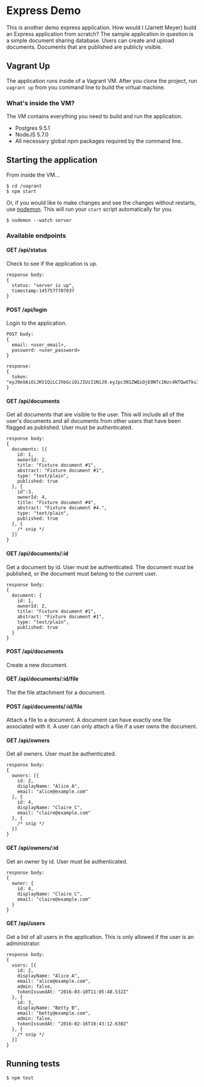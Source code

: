 # Express Demo

This is another demo express application. How would I (Jarrett Meyer) build an Express application from scratch? The sample application in question is a simple document sharing database. Users can create and upload documents. Documents that are published are publicly visible.

## Vagrant Up

The application runs inside of a Vagrant VM. After you clone the project, run `vagrant up` from you command line to build the virtual machine.

### What's inside the VM?

The VM contains everything you need to build and run the application.

* Postgres 9.5.1
* NodeJS 5.7.0
* All necessary global npm packages required by the command line.

## Starting the application

From inside the VM...

```
$ cd /vagrant
$ npm start
```

Or, if you would like to make changes and see the changes without restarts, use [nodemon](https://www.npmjs.com/package/nodemon). This will run your `start` script automatically for you.

```
$ nodemon --watch server
```

### Available endpoints

#### GET /api/status

Check to see if the application is up.

```
response body:
{
  status: "server is up",
  timestamp:1457577707037
}
```

#### POST /api/login

Login to the application.

```
POST body:
{
  email: <user_email>,
  password: <user_password>
}

response:
{
  token: "eyJ0eXAiOiJKV1QiLCJhbGciOiJIUzI1NiJ9.eyJpc3N1ZWQiOjE0NTc1Nzc4NTQwOTksImV4cGlyZXMiOjE0NTk5OTcwNTQwOTl9.dsjbWnQIxvkTFRoXN3pC8euW2HLoPVsHiUdI9Tgjp8s"
}
```

#### GET /api/documents

Get all documents that are visible to the user. This will include all of the user's documents and all documents from other users that have been flagged as published. User must be authenticated.

```
response body:
{
  documents: [{
    id: 1,
    ownerId: 2,
    title: "Fixture document #1",
    abstract: "Fixture document #1",
    type: "text/plain",
    published: true
  }, {
    id":3,
    ownerId: 4,
    title: "Fixture document #4",
    abstract: "Fixture document #4.",
    type: "text/plain",
    published: true
  }, {
    /* snip */
  }]
}
```

#### GET /api/documents/:id

Get a document by id. User must be authenticated. The document must be published, or the document must belong to the current user.

```
response body:
{
  document: {
    id: 1,
    ownerId: 2,
    title: "Fixture document #1",
    abstract: "Fixture document #1",
    type: "text/plain",
    published: true
  }
}
```

#### POST /api/documents

Create a new document.

#### GET /api/documents/:id/file

The the file attachment for a document.

#### POST /api/documents/:id/file

Attach a file to a document. A document can have exactly one file associated with it. A user can only attach a file if a user owns the document.

#### GET /api/owners

Get all owners. User must be authenticated.

```
response body:
{
  owners: [{
    id: 2,
    displayName: "Alice A",
    email: "alice@example.com"
  }, {
    id: 4,
    displayName: "Claire C",
    email: "claire@example.com"
  }, {
    /* snip */
  }]
}
```

#### GET /api/owners/:id

Get an owner by id. User must be authenticated.

```
response body:
{
  owner: {
    id: 4,
    displayName: "Claire C",
    email: "claire@example.com"
  }
}
```

#### GET /api/users

Get a list of all users in the application. This is only allowed if the user is an administrator.

```
response body:
{
  users: [{
    id: 2,
    displayName: "Alice A",
    email: "alice@example.com",
    admin: false,
    tokenIssuedAt: "2016-03-10T11:05:48.532Z"
  }, {
    id: 3,
    displayName: "Betty B",
    email: "betty@example.com",
    admin: false,
    tokenIssuedAt: "2016-02-16T18:43:12.630Z"
  }, {
    /* snip */
  }]
}
```

## Running tests

```
$ npm test
```
